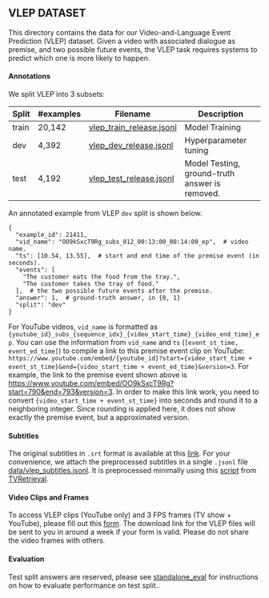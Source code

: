 ## VLEP DATASET

This directory contains the data for our Video-and-Language Event Prediction (VLEP) dataset. 
Given a video with associated dialogue as premise, and two possible future events, the VLEP 
task requires systems to predict which one is more likely to happen.


#### Annotations

We split VLEP into 3 subsets: 

| Split | #examples | Filename | Description|
| --- | --- | --- | --- |
| train | 20,142 | [vlep_train_release.jsonl](vlep_train_release.jsonl) | Model Training |
| dev | 4,392 | [vlep_dev_release.jsonl](vlep_dev_release.jsonl) | Hyperparameter tuning |
| test | 4,192 | [vlep_test_release.jsonl](vlep_test_release.jsonl) | Model Testing, ground-truth answer is removed. |

An annotated example from VLEP `dev` split is shown below.
```
{
  "example_id": 21411,
  "vid_name": "OO9kSxcT9Rg_subs_012_00:13:00_00:14:00_ep",  # video name.
  "ts": [10.54, 13.55],  # start and end time of the premise event (in seconds).
  "events": [  
    "The customer eats the food from the tray.",
    "The customer takes the tray of food."
  ],  # the two possible future events after the premise.
  "answer": 1,  # ground-truth answer, in {0, 1}
  "split": "dev"
}
```

For YouTube videos, `vid_name` is formatted as 
`{youtube_id}_subs_{sequence_idx}_{video_start_time}_{video_end_time}_ep`. 
You can use the information from `vid_name` and `ts` (`[event_st_time, event_ed_time]`) to compile a link to 
this premise event clip on YouTube:
`https://www.youtube.com/embed/{youtube_id}?start={video_start_time + event_st_time}&end={video_start_time + event_ed_time}&version=3`.
For example, the link to the premise event shown above is https://www.youtube.com/embed/OO9kSxcT9Rg?start=790&end=793&version=3. 
In order to make this link work, you need to convert `{video_start_time + event_st_time}` into seconds and round it to a neighboring integer. 
Since rounding is applied here, it does not show exactly the premise event, but a approximated version.

#### Subtitles
The original subtitles in `.srt` format is available at this [link](https://drive.google.com/file/d/1hFddQQfBU0jh0zMZUYmTVQVD7A9KdeK0/view?usp=sharing). 
For your convenience, we attach the preprocessed subtitles in a single `.jsonl` file [data/vlep_subtitles.jsonl](vlep_subtitles.jsonl). 
It is preprocessed minimally using this [script](../utils/text_utils/preprocess_subtitles.py) from [TVRetrieval](https://github.com/jayleicn/TVRetrieval).

#### Video Clips and Frames
To access VLEP clips (YouTube only) and 3 FPS frames (TV show + YouTube), please fill out this [form](https://forms.gle/szvKNp77CxNVevNS8). 
The download link for the VLEP files will be sent to you in around a week if your form is valid. 
Please do not share the video frames with others.

#### Evaluation
Test split answers are reserved, please see [standalone_eval](../standalone_eval/README.md) for instructions on how to evaluate performance on test split..